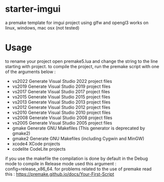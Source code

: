 # starter-imgui
a premake template for imgui project using glfw and opengl3
works on linux, windows, mac osx (not tested) 

# Usage
to rename your project open premake5.lua and change the string to the line starting with project.
to compile the project, run the premake script with one of the arguments below : 

 - vs2022	Generate Visual Studio 2022 project files
 - vs2019	Generate Visual Studio 2019 project files
 - vs2017	Generate Visual Studio 2017 project files
 - vs2015	Generate Visual Studio 2015 project files
 - vs2013	Generate Visual Studio 2013 project files
 - vs2012	Generate Visual Studio 2012 project files
 - vs2010	Generate Visual Studio 2010 project files
 - vs2008	Generate Visual Studio 2008 project files
 - vs2005	Generate Visual Studio 2005 project files
 - gmake	Generate GNU Makefiles (This generator is deprecated by gmake2)
 - gmake2	Generate GNU Makefiles (including Cygwin and MinGW)
 - xcode4	XCode projects
 - codelite	CodeLite projects
 
if you use the makefile the compilation is done by default in the Debug mode to compile in Release mode used this argument : config=release_x86_64.
for problems related to the use of premake read this :  https://premake.github.io/docs/Your-First-Script
